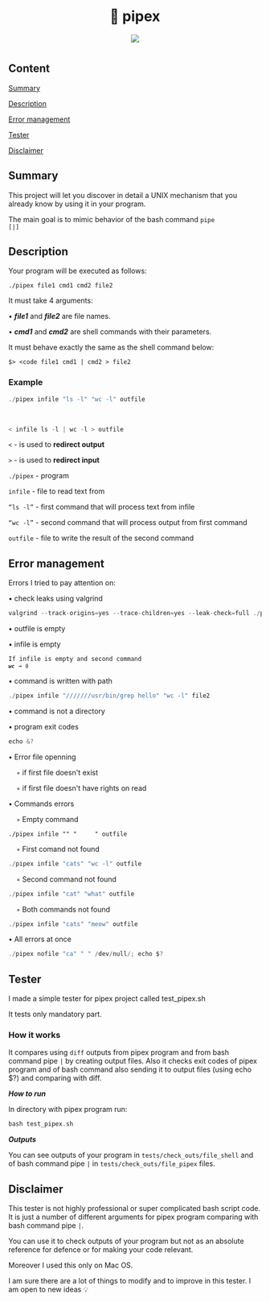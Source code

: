 <h1 align="center">💈 pipex</h1>
<div align="center">
<span>
	<img src="https://img.shields.io/badge/language-00599C?logo=C&?logoWidth=40&logoColor=white&style=for-the-badge">
</span>
</div>
<div style="height: 10px"></div>

## Content

[Summary](https://github.com/D-Dashka/pipex#summary)

[Description](https://github.com/D-Dashka/pipex#Description)

[Error management](https://github.com/D-Dashka/pipex#error-management)

[Tester](https://github.com/D-Dashka/pipex#tester)

[Disclaimer](https://github.com/D-Dashka/pipex#disclaimer)

## Summary

This project will let you discover in detail a UNIX mechanism that you already know by using it in your program.

The main goal is to mimic behavior of the bash command <code>pipe [|]</code>

## Description

Your program will be executed as follows:

<code>./pipex file1 cmd1 cmd2 file2</code>

It must take 4 arguments:

• ***file1*** and ***file2*** are file names.

• ***cmd1*** and ***cmd2*** are shell commands with their parameters.

It must behave exactly the same as the shell command below:

<code>$> <code file1 cmd1 | cmd2 > file2</code>

### Example
```c
./pipex infile "ls -l" "wc -l" outfile
```
<br>

```c
< infile ls -l | wc -l > outfile
```

`<` - is used to **redirect output**

`>` - is used to **redirect input**

`./pipex` - program

`infile` - file to read text from

`“ls -l”` - first command that will process text from infile

`“wc -l”` - second command that will process output from first command

`outfile` - file to write the result of the second command

## Error management

Errors I tried to pay attention on:

• check leaks using valgrind
```c
valgrind --track-origins=yes --trace-children=yes --leak-check=full ./pipex [args]
```
• outfile is empty

• infile is empty
    
<code>If infile is empty and second command ***`wc`*** → `0`</code>
    
• command is written with path
```c
./pipex infile "///////usr/bin/grep hello" "wc -l" file2
```
• command is not a directory

• program exit codes
```c  
echo &?
```
• Error file openning

&nbsp;&nbsp;&nbsp;&nbsp;◦ if first file doesn't exist

&nbsp;&nbsp;&nbsp;&nbsp;◦ if first file doesn't have rights on read

• Commands errors
    
&nbsp;&nbsp;&nbsp;&nbsp;◦ Empty command
```
./pipex infile "" "     " outfile
```
&nbsp;&nbsp;&nbsp;&nbsp;◦ First comand not found

```c
./pipex infile "cats" "wc -l" outfile
```
&nbsp;&nbsp;&nbsp;&nbsp;◦ Second command not found
```c
./pipex infile "cat" "what" outfile
```
&nbsp;&nbsp;&nbsp;&nbsp;◦ Both commands not found
```c
./pipex infile "cats" "meow" outfile
```
• All errors at once
```c
./pipex nofile "ca" " " /dev/null/; echo $?
```
## Tester

I made a simple tester for pipex project called test_pipex.sh
		
It tests only mandatory part.

### How it works

It compares using <code>diff</code> outputs from pipex program and from bash command pipe <code>|</code> by creating output files. 
Also it checks exit codes of pipex program and of bash command also sending it to output files (using echo $?) and comparing with diff.

***How to run***

In directory with pipex program run:
```c
bash test_pipex.sh
```
***Outputs***

You can see outputs of your program in <code>tests/check_outs/file_shell</code> and of bash command pipe <code>|</code> in <code>tests/check_outs/file_pipex</code> files.

## Disclaimer

This tester is not highly professional or super complicated bash script code. It is just a number of different arguments for pipex program comparing with bash command pipe <code>|</code>.

You can use it to check outputs of your program but not as an absolute reference for defence or for making your code relevant.

Moreover I used this only on Mac OS.

I am sure there are a lot of things to modify and to improve in this tester. I am open to new ideas 💡

